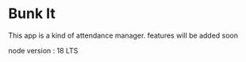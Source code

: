 # Bunk It
This app is a kind of attendance manager. features will be added soon

node version : 18 LTS